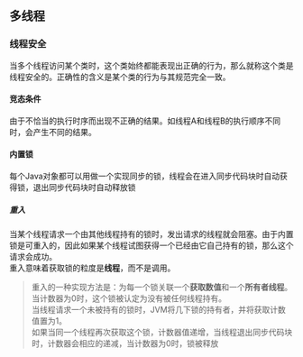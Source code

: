 ## 多线程

### 线程安全
当多个线程访问某个类时，这个类始终都能表现出正确的行为，那么就称这个类是线程安全的。正确性的含义是某个类的行为与其规范完全一致。  
#### 竞态条件
由于不恰当的执行时序而出现不正确的结果。如线程A和线程B的执行顺序不同时，会产生不同的结果。  
#### 内置锁
每个Java对象都可以用做一个实现同步的锁，线程会在进入同步代码块时自动获得锁，退出同步代码块时自动释放锁
##### 重入
当某个线程请求一个由其他线程持有的锁时，发出请求的线程就会阻塞。由于内置锁是可重入的，因此如果某个线程试图获得一个已经由它自己持有的锁，那么这个请求会成功。  
重入意味着获取锁的粒度是**线程**，而不是调用。
>重入的一种实现方法是：为每一个锁关联一个**获取数值**和一个**所有者线程**。  
当计数器为0时，这个锁被认定为没有被任何线程持有。  
当线程请求一个未被持有的锁时，JVM将几下锁的持有者，并将获取计数值置为1。  
如果当同一个线程再次获取这个锁，计数器值递增，当线程退出同步代码块时，计数器会相应的递减，当计数器为0时，锁被释放